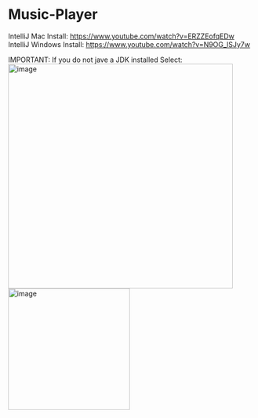 # Music-Player

IntelliJ Mac Install: https://www.youtube.com/watch?v=ERZZEofqEDw
IntelliJ Windows Install: https://www.youtube.com/watch?v=N9OG_lSJy7w

IMPORTANT: If you do not jave a JDK installed Select:
<img width="458" alt="image" src="https://user-images.githubusercontent.com/16857130/166116812-4bf336b1-4f4a-4b9b-aac9-72d0a6cf544f.png">
<img width="248" alt="image" src="https://user-images.githubusercontent.com/16857130/166116826-fda248ea-792f-4df2-a921-30498d61f97b.png">
